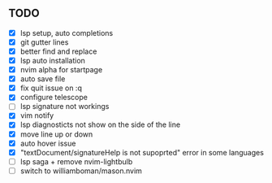 ## TODO
- [x] lsp setup, auto completions
- [x] git gutter lines
- [x] better find and replace  
- [x] lsp auto installation  
- [x] nvim alpha for startpage
- [x] auto save file 
- [x] fix quit issue on :q
- [x] configure telescope
- [ ] lsp signature not workings
- [x] vim notify 
- [x] lsp diagnosticts not show on the side of the line
- [x] move line up or down
- [x] auto hover issue
- [x] "textDocument/signatureHelp is not supoprted" error in some languages
- [ ] lsp saga + remove nvim-lightbulb
- [ ] switch to williamboman/mason.nvim
